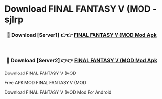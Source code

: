 # Download FINAL FANTASY V (MOD - sjlrp



<div align="center">
<h3>🔴 Download [Server1] 👉👉 <a href="https://momento.my/?title=FINAL_FANTASY_V_(MOD">FINAL FANTASY V (MOD Mod Apk</a></h3><br>

<h3>🔴 Download [Server2] 👉👉 <a href="https://momento.my/?title=FINAL_FANTASY_V_(MOD">FINAL FANTASY V (MOD Mod Apk</a></h3>
</div>



Download FINAL FANTASY V (MOD 

Free APK MOD FINAL FANTASY V (MOD 

Download FINAL FANTASY V (MOD Mod For Android
